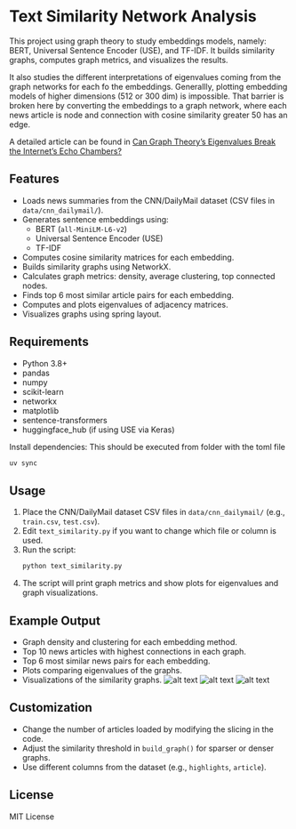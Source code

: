 # Text Similarity Network Analysis

This project using graph theory to study embeddings models, namely: BERT, Universal Sentence Encoder (USE), and TF-IDF. It builds similarity graphs, computes graph metrics, and visualizes the results.

It also studies the different interpretations of eigenvalues coming from the graph networks for each fo the embeddings. Generallly, plotting embedding models of higher dimensions (512 or 300 dim) is impossible. That barrier is broken here by converting the embeddings to a graph network, where each news article is node and connection with cosine similarity greater 50 has an edge.

A detailed article can be found in [Can Graph Theory’s Eigenvalues Break the Internet’s Echo Chambers?](https://medium.com/data-science-collective/using-graph-theory-to-study-embedding-models-7dfa5c47e03d)

## Features

- Loads news summaries from the CNN/DailyMail dataset (CSV files in `data/cnn_dailymail/`).
- Generates sentence embeddings using:
  - BERT (`all-MiniLM-L6-v2`)
  - Universal Sentence Encoder (USE)
  - TF-IDF
- Computes cosine similarity matrices for each embedding.
- Builds similarity graphs using NetworkX.
- Calculates graph metrics: density, average clustering, top connected nodes.
- Finds top 6 most similar article pairs for each embedding.
- Computes and plots eigenvalues of adjacency matrices.
- Visualizes graphs using spring layout.

## Requirements

- Python 3.8+
- pandas
- numpy
- scikit-learn
- networkx
- matplotlib
- sentence-transformers
- huggingface_hub (if using USE via Keras)

Install dependencies:
This should be executed from folder with the toml file
```bash
uv sync
```

## Usage

1. Place the CNN/DailyMail dataset CSV files in `data/cnn_dailymail/` (e.g., `train.csv`, `test.csv`).
2. Edit `text_similarity.py` if you want to change which file or column is used.
3. Run the script:
   ```bash
   python text_similarity.py
   ```
4. The script will print graph metrics and show plots for eigenvalues and graph visualizations.

## Example Output

- Graph density and clustering for each embedding method.
- Top 10 news articles with highest connections in each graph.
- Top 6 most similar news pairs for each embedding.
- Plots comparing eigenvalues of the graphs.
- Visualizations of the similarity graphs.
![alt text](g_bert_visualization.png)
![alt text](g_use_visualization.png)
![alt text](g_tfidf_visualization.png)
## Customization

- Change the number of articles loaded by modifying the slicing in the code.
- Adjust the similarity threshold in `build_graph()` for sparser or denser graphs.
- Use different columns from the dataset (e.g., `highlights`, `article`).

## License

MIT License
